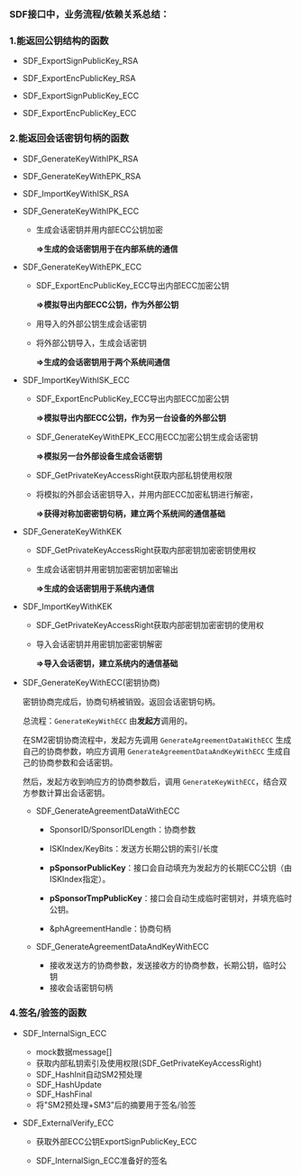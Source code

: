 ### SDF接口中，业务流程/依赖关系总结：

### 1.能返回公钥结构的函数

- SDF_ExportSignPublicKey_RSA
- SDF_ExportEncPublicKey_RSA

- SDF_ExportSignPublicKey_ECC
- SDF_ExportEncPublicKey_ECC

### 2.能返回会话密钥句柄的函数

- SDF_GenerateKeyWithIPK_RSA

- SDF_GenerateKeyWithEPK_RSA

- SDF_ImportKeyWithISK_RSA

- SDF_GenerateKeyWithIPK_ECC

  - 生成会话密钥并用内部ECC公钥加密

    **=>生成的会话密钥用于在内部系统的通信**

- SDF_GenerateKeyWithEPK_ECC

  - SDF_ExportEncPublicKey_ECC导出内部ECC加密公钥

    **=>模拟导出内部ECC公钥，作为外部公钥**

  - 用导入的外部公钥生成会话密钥

  - 将外部公钥导入，生成会话密钥

    **=>生成的会话密钥用于两个系统间通信**

- SDF_ImportKeyWithISK_ECC

  - SDF_ExportEncPublicKey_ECC导出内部ECC加密公钥

    **=>模拟导出内部ECC公钥，作为另一台设备的外部公钥**

  - SDF_GenerateKeyWithEPK_ECC用ECC加密公钥生成会话密钥

    **=>模拟另一台外部设备生成会话密钥**

  - SDF_GetPrivateKeyAccessRight获取内部私钥使用权限

  - 将模拟的外部会话密钥导入，并用内部ECC加密私钥进行解密，

    **=>获得对称加密密钥句柄，建立两个系统间的通信基础**

- SDF_GenerateKeyWithKEK

  - SDF_GetPrivateKeyAccessRight获取内部密钥加密密钥使用权

  - 生成会话密钥并用密钥加密密钥加密输出

    **=>生成的会话密钥用于系统内通信**

- SDF_ImportKeyWithKEK

  - SDF_GetPrivateKeyAccessRight获取内部密钥加密密钥的使用权

  - 导入会话密钥并用密钥加密密钥解密

    **=>导入会话密钥，建立系统内的通信基础**

- SDF_GenerateKeyWithECC(密钥协商)

  密钥协商完成后，协商句柄被销毁。返回会话密钥句柄。

  总流程：`GenerateKeyWithECC` 由**发起方**调用的。

  在SM2密钥协商流程中，发起方先调用 `GenerateAgreementDataWithECC` 生成自己的协商参数，响应方调用 `GenerateAgreementDataAndKeyWithECC` 生成自己的协商参数和会话密钥。

  然后，发起方收到响应方的协商参数后，调用 `GenerateKeyWithECC`，结合双方参数计算出会话密钥。

  - SDF_GenerateAgreementDataWithECC

    - SponsorID/SponsorIDLength：协商参数
    - ISKIndex/KeyBits：发送方长期公钥的索引/长度

    - **pSponsorPublicKey**：接口会自动填充为发起方的长期ECC公钥（由ISKIndex指定）。
    - **pSponsorTmpPublicKey**：接口会自动生成临时密钥对，并填充临时公钥。
    - &phAgreementHandle：协商句柄

  - SDF_GenerateAgreementDataAndKeyWithECC

    - 接收发送方的协商参数，发送接收方的协商参数，长期公钥，临时公钥
    - 接收会话密钥句柄

### 4.签名/验签的函数

- SDF_InternalSign_ECC
  - mock数据message[]
  - 获取内部私钥索引及使用权限(SDF_GetPrivateKeyAccessRight)
  - SDF_HashInit自动SM2预处理
  - SDF_HashUpdate
  - SDF_HashFinal
  - 将"SM2预处理+SM3”后的摘要用于签名/验签

- SDF_ExternalVerify_ECC

  - 获取外部ECC公钥ExportSignPublicKey_ECC

  - SDF_InternalSign_ECC准备好的签名

